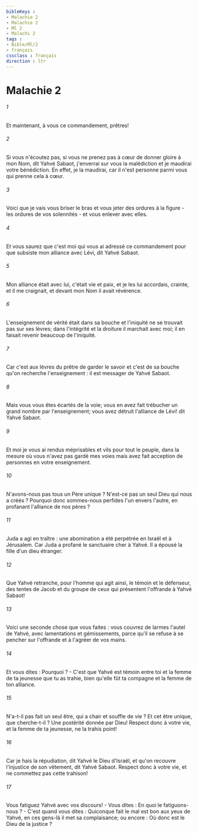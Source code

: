 ```yaml
---
bibleKeys : 
- Malachie 2
- Malachie 2
- Ml 2
- Malachi 2
tags : 
- Bible/Ml/2
- français
cssclass : français
direction : ltr
---
```


# Malachie 2

###### 1
Et maintenant, à vous ce commandement, prêtres! 
###### 2
Si vous n'écoutez pas, si vous ne prenez pas à cœur de donner gloire à mon Nom, dit Yahvé Sabaot, j'enverrai sur vous la malédiction et je maudirai votre bénédiction. En effet, je la maudirai, car il n'est personne parmi vous qui prenne cela à cœur. 
###### 3
Voici que je vais vous briser le bras et vous jeter des ordures à la figure - les ordures de vos solennités - et vous enlever avec elles. 
###### 4
Et vous saurez que c'est moi qui vous ai adressé ce commandement pour que subsiste mon alliance avec Lévi, dit Yahvé Sabaot. 
###### 5
Mon alliance était avec lui, c'était vie et paix, et je les lui accordais, crainte, et il me craignait, et devant mon Nom il avait révérence. 
###### 6
L'enseignement de vérité était dans sa bouche et l'iniquité ne se trouvait pas sur ses lèvres; dans l'intégrité et la droiture il marchait avec moi; il en faisait revenir beaucoup de l'iniquité. 
###### 7
Car c'est aux lèvres du prêtre de garder le savoir et c'est de sa bouche qu'on recherche l'enseignement : il est messager de Yahvé Sabaot. 
###### 8
Mais vous vous êtes écartés de la voie; vous en avez fait trébucher un grand nombre par l'enseignement; vous avez détruit l'alliance de Lévi! dit Yahvé Sabaot. 
###### 9
Et moi je vous ai rendus méprisables et vils pour tout le peuple, dans la mesure où vous n'avez pas gardé mes voies mais avez fait acception de personnes en votre enseignement. 
###### 10
N'avons-nous pas tous un Père unique ? N'est-ce pas un seul Dieu qui nous a créés ? Pourquoi donc sommes-nous perfides l'un envers l'autre, en profanant l'alliance de nos pères ?
###### 11
Juda a agi en traître : une abomination a été perpétrée en Israël et à Jérusalem. Car Juda a profané le sanctuaire cher à Yahvé. Il a épousé la fille d'un dieu étranger.
###### 12
Que Yahvé retranche, pour l'homme qui agit ainsi, le témoin et le défenseur, des tentes de Jacob et du groupe de ceux qui présentent l'offrande à Yahvé Sabaot! 
###### 13
Voici une seconde chose que vous faites : vous couvrez de larmes l'autel de Yahvé, avec lamentations et gémissements, parce qu'il se refuse à se pencher sur l'offrande et à l'agréer de vos mains. 
###### 14
Et vous dites : Pourquoi ? - C'est que Yahvé est témoin entre toi et la femme de ta jeunesse que tu as trahie, bien qu'elle fût ta compagne et la femme de ton alliance. 
###### 15
N'a-t-il pas fait un seul être, qui a chair et souffle de vie ? Et cet être unique, que cherche-t-il ? Une postérité donnée par Dieu! Respect donc à votre vie, et la femme de ta jeunesse, ne la trahis point!
###### 16
Car je hais la répudiation, dit Yahvé le Dieu d'Israël, et qu'on recouvre l'injustice de son vêtement, dit Yahvé Sabaot. Respect donc à votre vie, et ne commettez pas cette trahison!
###### 17
Vous fatiguez Yahvé avec vos discours! - Vous dites : En quoi le fatiguons-nous ? - C'est quand vous dites : Quiconque fait le mal est bon aux yeux de Yahvé, en ces gens-là il met sa complaisance; ou encore : Où donc est le Dieu de la justice ?
